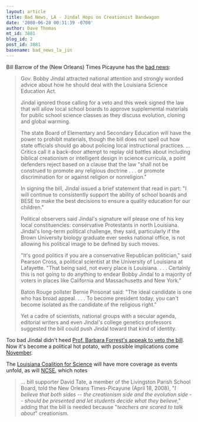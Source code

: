 ```yaml
---
layout: article
title: Bad News, LA - Jindal Hops on Creationist Bandwagon
date: '2008-06-28 00:31:39 -0700'
author: Dave Thomas
mt_id: 3881
blog_id: 2
post_id: 3881
basename: bad_news_la_jin
---
```

Bill Barrow of the (New Orleans) Times Picayune has the [bad news](http://www.nola.com/news/t-p/frontpage/index.ssf?/base/news-11/1214544197127670.xml&amp;coll=1):


> Gov. Bobby Jindal attracted national attention and strongly worded advice about how he should deal with the Louisiana Science Education Act.
> 
> Jindal ignored those calling for a veto and this week signed the law that will allow local school boards to approve supplemental materials for public school science classes as they discuss evolution, cloning and global warming.
> 
> The state Board of Elementary and Secondary Education will have the power to prohibit materials, though the bill does not spell out how state officials should go about policing local instructional practices. 
> ...
> Critics call it a back-door attempt to replay old battles about including biblical creationism or intelligent design in science curricula, a point defenders reject based on a clause that the law "shall not be construed to promote any religious doctrine . . . or promote discrimination for or against religion or nonreligion."
> 
> In signing the bill, Jindal issued a brief statement that read in part: "I will continue to consistently support the ability of school boards and BESE to make the best decisions to ensure a quality education for our children."
> 
> Political observers said Jindal's signature will please one of his key local constituencies: conservative Protestants in north Louisiana. Jindal's long-term political challenge, they said, particularly if the Brown University biology graduate ever seeks national office, is not allowing his political image to be defined by such moves.
> 
> "It's good politics if you are a conservative Republican politician," said Pearson Cross, a political scientist at the University of Louisiana at Lafayette. "That being said, not every place is Louisiana. . . . Certainly this is not going to do anything to endear Bobby Jindal to a majority of voters in places like California and Massachusetts and New York."
> 
> Baton Rouge pollster Bernie Pinsonat said: "The ideal candidate is one who has broad appeal. . . . To become president today, you can't become isolated as the candidate of the religious right."
> 
> Yet a cadre of scientists, national groups with a secular agenda, editorial writers and even Jindal's college genetics professors suggested the bill could push Jindal toward that kind of identity. 

Too bad Jindal didn't heed [Prof. Barbara Forrest's appeak to veto the bill](http://www.talk2action.org/story/2008/6/26/18920/8497/Front_Page/The_Discovery_Institute_the_LA_Family_Forum_and_the_quot_LA_Science_Education_Act_quot_).  Now it's become a political hot potato, with possible implications come [November](http://www.huffingtonpost.com/bruce-wilson/joining-gops-bold-march-b_b_109595.html). 

The [Louisiana Coalition for Science](http://lasciencecoalition.org/2008/06/17/jindal-veto-sb-733) will have more coverage as events unfold, as will [NCSE](http://www.ncseweb.org/resources/news/2008/LA/188_louisiana_governor_signs_creat_6_27_2008.asp), which notes


> ... bill supporter David Tate, a member of the Livingston Parish School Board, told the New Orleans Times-Picayune (April 18, 2008), "_I believe that both sides -- the creationism side and the evolution side -- should be presented and let students decide what they believe_," adding that the bill is needed because "_teachers are scared to talk about_" creationism.
